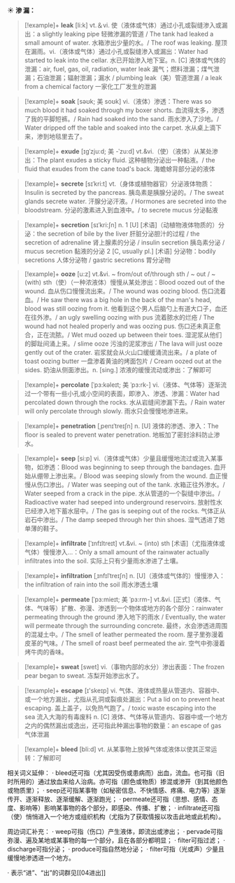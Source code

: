 ☀ <span class="category">**渗 漏：**</span>
>[!example]+ <span class="vocabulary">**leak**</span> [li:k] 
> <span class="definition">vt.＆vi. 使（液体或气体）通过小孔或裂缝渗入或漏出：</span>a slightly leaking pipe 轻微渗漏的管道 / The tank had leaked a small amount of water. 水箱渗出少量的水。/ The roof was leaking. 屋顶在漏雨。<span class="definition">vi.（液体或气体）通过小孔或裂缝渗入或漏出：</span>Water had started to leak into the cellar. 水已开始渗入地下室。<span class="definition">n. [C] 液体或气体的泄漏：</span>air, fuel, gas, oil, radiation, water leak 漏气；燃料泄漏；煤气泄漏；石油泄漏；辐射泄漏；漏水 / plumbing leak（美）管道泄漏 / a leak from a chemical factory 一家化工厂发生的泄漏
               
>[!example]+ <span class="vocabulary">**soak**</span> [səʊk; 美 soʊk]
> <span class="definition">vi.（液体）渗透：</span>There was so much blood it had soaked through my boxer shorts. 血流得太多，渗透了我的平脚短裤。/ Rain had soaked into the sand. 雨水渗入了沙地。/ Water dripped off the table and soaked into the carpet. 水从桌上滴下来，渗到地毯里去了。       
           
>[!example]+ <span class="vocabulary">**exude**</span> [ɪgˈzju:d; 美 -ˈzu:d]
> <span class="definition">vt.&vi.（使）（液体）从某处渗出：</span>The plant exudes a sticky fluid. 这种植物分泌出一种黏液。/ the fluid that exudes from the cane toad's back. 海蟾蜍背部分泌的液体 
            
>[!example]+ <span class="vocabulary">**secrete**</span> [sɪˈkri:t]
> <span class="definition">vt.（身体或植物器官）分泌液体物质：</span>Insulin is secreted by the pancreas. 胰岛素是胰腺分泌的。/ The sweat glands secrete water. 汗腺分泌汗液。/ Hormones are secreted into the bloodstream. 分泌的激素进入到血液中。/ to secrete mucus 分泌黏液          
           
>[!example]+ <span class="vocabulary">**secretion**</span> [sɪˈkri:ʃn]
> <span class="definition">n. 1 [U] [术语]（动植物液体物质的）分泌：</span>the secretion of bile by the liver 肝脏分泌胆汁的过程 / the secretion of adrenaline 肾上腺素的分泌 / insulin secretion 胰岛素分泌 / mucus secretion 黏液的分泌 <span class="definition">2 [C, usually pl.] [术语] 分泌物：</span>bodily secretions 人体分泌物 / gastric secretions 胃分泌物

>[!example]+ <span class="vocabulary">**ooze**</span> [u:z]
> <span class="definition">vt.&vi. ~ from/out of/through sth / ~ out / ~ (with) sth（使）（一种浓液体）慢慢从某处渗出：</span>Blood oozed out of the wound. 血从伤口慢慢流出来。/ The wound was oozing blood. 伤口流着血。/ He saw there was a big hole in the back of the man's head, blood was still oozing from it. 他看到这个男人后脑勺上有道大口子，血还在往外渗。/ an ugly swelling oozing with pus 流着脓水的烂疮 / The wound had not healed properly and was oozing pus. 伤口还未真正愈合，正在流脓。/ Wet mud oozed up between their toes. 湿泥浆从他们的脚趾间涌上来。/ slime ooze 污浊的泥浆渗出 / The lava will just ooze gently out of the crater. 岩浆就会从火山口缓缓涌流出来。/ a plate of toast oozing butter 一盘渗着黄油的烤面包片 / Cream oozed out at the sides. 奶油从侧面渗出。<span class="definition">n. [sing.] 浓液的缓慢流动或渗出：</span>了解即可
           
>[!example]+ <span class="vocabulary">**percolate**</span> [ˈpɜ:kəleɪt; 美 ˈpɜ:rk-]
> <span class="definition">vi.（液体、气体等）逐渐流过一个带有一些小孔或小空间的表面，即渗入、渗透、渗漏：</span>Water had percolated down through the rocks. 水从岩缝间渗漏下去。/ Rain water will only percolate through slowly. 雨水只会慢慢地渗进来。
           
>[!example]+ <span class="vocabulary">**penetration**</span> [ˌpenɪˈtreɪʃn]
> <span class="definition">n. [U] 液体的渗透、渗入：</span>The floor is sealed to prevent water penetration. 地板加了密封涂料防止渗水。

>[!example]+ <span class="vocabulary">**seep**</span> [si:p]
> <span class="definition">vi.（液体或气体）少量且缓慢地流过或流入某事物，如渗透：</span>Blood was beginning to seep through the bandages. 血开始从绷带上渗出来。/ Blood was seeping slowly from the wound. 血正慢慢从伤口渗出。/ Water was seeping out of the tank. 水箱正往外渗水。/ Water seeped from a crack in the pipe. 水从管道的一个裂缝中渗出。/ Radioactive water had seeped into underground reservoirs. 放射性水已经渗入地下蓄水层中。/ The gas is seeping out of the rocks. 气体正从岩石中渗出。/ The damp seeped through her thin shoes. 湿气透进了她单薄的鞋子。
           
>[!example]+ <span class="vocabulary">**infiltrate**</span> [ˈɪnfɪltreɪt]
> <span class="definition">vt.&vi. ~ (into) sth [术语]（尤指液体或气体）慢慢渗入…：</span>Only a small amount of the rainwater actually infiltrates into the soil. 实际上只有少量雨水渗进了土壤。           
           
>[!example]+ <span class="vocabulary">**infiltration**</span> [ˌɪnfɪlˈtreɪʃn]
> <span class="definition">n. [U]（液体或气体的）慢慢渗入：</span>the infiltration of rain into the soil 雨水渗透土壤

>[!example]+ <span class="vocabulary">**permeate**</span> [ˈpɜ:mieɪt; 美 ˈpɜ:rm-]
> <span class="definition">vt.&vi. [正式]（液体、气体、气味等）扩散、弥漫、渗透到一个物体或地方的各个部分：</span>rainwater permeating through the ground 渗入地下的雨水 / Eventually, the water will permeate through the surrounding concrete. 最终，水会渗透进周围的混凝土中。/ The smell of leather permeated the room. 屋子里弥漫着皮革的气味。/ The smell of roast beef permeated the air. 空气中弥漫着烤牛肉的香味。

>[!example]+ <span class="vocabulary">**sweat**</span> [swet] 
> <span class="definition">vi.（事物内部的水分）渗出表面：</span>The frozen pear began to sweat. 冻梨开始渗出水了。

>[!example]+ <span class="vocabulary">**escape**</span> [ɪ'skeɪp] 
> <span class="definition">vi. 气体、液体或热量从管道内、容器中、或一个地方漏出，尤指从孔洞或裂痕处漏出：</span>Put a lid on to prevent heat escaping. 盖上盖子，以免热气跑了。/ toxic waste escaping into the sea 流入大海的有毒废料 <span class="definition">n. [C] 液体、气体等从管道内、容器中或一个地方之内的偶然漏出或逸出，还可指此种漏出事物的数量：</span>an escape of gas 气体泄漏

>[!example]+ <span class="vocabulary">**bleed**</span> [bli:d] 
> <span class="definition">vt. 从某事物上放掉气体或液体以使其正常运转：</span>了解即可

相关词义延伸：
· bleed还可指（尤其因受伤或患病而）出血，流血。也可指（旧时所用的）通过放血来给人治病。亦可指（颜色或物质）掺混或渗开（到其他颜色或物质里）；
· seep还可指某事物（如秘密信息、不快情感、疼痛、电力等）逐渐传开、逐渐释放、逐渐缓解、逐渐跑光；
· permeate还可指（思想、感情、态度、影响等）影响某事物的各个部分，即感染、传播、扩散；
· infiltrate还可指（使）悄悄进入一个地方或组织机构（尤指为了获取情报以攻击此地或此机构）。

周边词汇补充：
· weep可指（伤口）产生液体，即流出或渗出；
· pervade可指弥漫、遍及某地或某事物的每一个部分，且在各部分都明显；
· filter可指过滤；
· discharge可指分泌；
· produce可指自然地分泌；
· filter可指（光或声）少量且缓慢地渗透进一个地方。

· 表示“进”、“出”的词群见[[04进出]]
